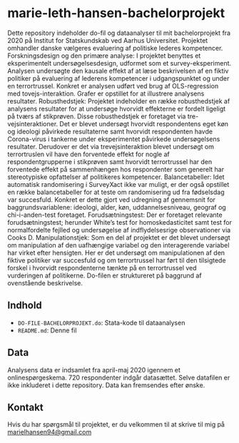 # marie-leth-hansen-bachelorprojekt
Dette repository indeholder do-fil og dataanalyser til mit bachelorprojekt fra 2020 på Institut for Statskundskab ved Aarhus Universitet. Projektet omhandler danske vælgeres evaluering af politiske lederes kompetencer.
Forskningsdesign og den primære analyse: I projektet benyttes et eksperimentelt undersøgelsesdesign, udformet som et survey-eksperiment. Analysen undersøgte den kausale effekt af at læse beskrivelsen af en fiktiv politiker på evaluering af lederens kompetencer i udgangspunktet og under en terrortrussel. Konkret er analysen udført ved brug af OLS-regression med tovejs-interaktion. Grafer er opstillet for at illustrere analysens resultater. 
Robusthedstjek: Projektet indeholder en række robusthedstjek af analysens resultater for at undersøge hvorvidt effekterne er fordelt ligeligt på tværs af stikprøven. Disse robusthedstjek er foretaget via tre-vejsinteraktioner. Det er blevet undersøgt hvorvidt respondentens eget køn og ideologi påvirkede resultaterne samt hvorvidt respondenten havde Corona-virus i tankerne under eksperimentet påvirkede undersøgelsens resultater. Derudover er det via trevejsinteraktion blevet undersøgt om terrortruslen vil have den forventede effekt for nogle af respondentgrupperne i stikprøven samt hvorvidt terrortrussel har den forventede effekt på sammenhængen hos respondenter som generelt har stereotypiske opfattelser af politikeres kompetencer.
Balancetabeller: Idet automatisk randomisering i SurveyXact ikke var muligt, er der også opstillet en række balancetabeller for at teste om randomisering ud fra fødselsdag var succesfuld. Konkret er dette gjort ved udregning af gennemsnit for baggrundsvariablene: ideologi, alder, køn, uddannelsesniveau, geograf og chi-i-anden-test foretaget. 
Forudsætningstest: Der er foretaget relevante forudsætningstest; herunder White’s test for homoskedasticitet samt test for normalfordelte fejlled og undersøgelse af indflydelsesrige observationer via Cooks D.
Manipulationstjek: Som en del af projektet er det blevet undersøgt om manipulation af den uafhængige variabel og den interagerende variabel har virket efter hensigten. Her er det undersøgt om manipulationen af den fiktive politiker var succesfuld og om terrortrussel har ført til den tilsigtede forskel i hvorvidt respondenterne tænkte på en terrortrussel ved vurderingen af politikerne. 
Do-filen er struktureret på baggrund af ovenstående beskrivelse.

## Indhold
- `DO-FILE-BACHELORPROJEKT.do`: Stata-kode til dataanalysen
- `README.md`: Denne fil

 ## Data
Analysens data er indsamlet fra april-maj 2020 igennem et onlinespørgeskema. 720 respondenter indgår datasættet. Selve datafilen er ikke inkluderet i dette repository. Data kan fremsendes efter ønske. 

## Kontakt
Hvis du har spørgsmål til projektet, er du velkommen til at skrive til mig på marielhansen94@gmail.com
  
